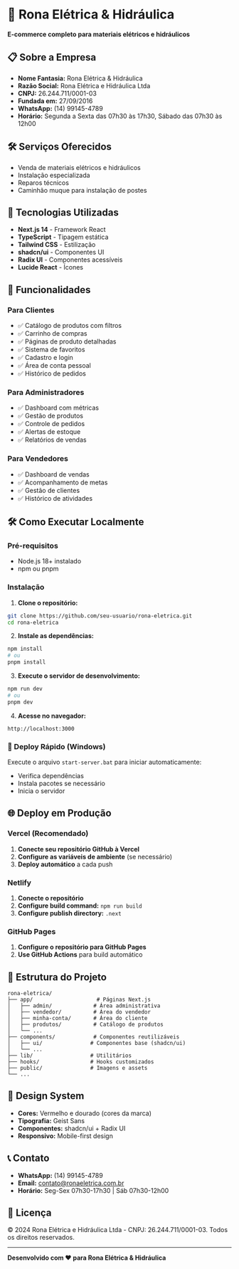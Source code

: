 # 🏢 Rona Elétrica & Hidráulica

**E-commerce completo para materiais elétricos e hidráulicos**

## 📋 Sobre a Empresa

- **Nome Fantasia:** Rona Elétrica & Hidráulica
- **Razão Social:** Rona Elétrica e Hidráulica Ltda
- **CNPJ:** 26.244.711/0001-03
- **Fundada em:** 27/09/2016
- **WhatsApp:** (14) 99145-4789
- **Horário:** Segunda a Sexta das 07h30 às 17h30, Sábado das 07h30 às 12h00

## 🛠️ Serviços Oferecidos

- Venda de materiais elétricos e hidráulicos
- Instalação especializada
- Reparos técnicos
- Caminhão muque para instalação de postes

## 🚀 Tecnologias Utilizadas

- **Next.js 14** - Framework React
- **TypeScript** - Tipagem estática
- **Tailwind CSS** - Estilização
- **shadcn/ui** - Componentes UI
- **Radix UI** - Componentes acessíveis
- **Lucide React** - Ícones

## 📱 Funcionalidades

### Para Clientes
- ✅ Catálogo de produtos com filtros
- ✅ Carrinho de compras
- ✅ Páginas de produto detalhadas
- ✅ Sistema de favoritos
- ✅ Cadastro e login
- ✅ Área de conta pessoal
- ✅ Histórico de pedidos

### Para Administradores
- ✅ Dashboard com métricas
- ✅ Gestão de produtos
- ✅ Controle de pedidos
- ✅ Alertas de estoque
- ✅ Relatórios de vendas

### Para Vendedores
- ✅ Dashboard de vendas
- ✅ Acompanhamento de metas
- ✅ Gestão de clientes
- ✅ Histórico de atividades

## 🛠️ Como Executar Localmente

### Pré-requisitos
- Node.js 18+ instalado
- npm ou pnpm

### Instalação

1. **Clone o repositório:**
```bash
git clone https://github.com/seu-usuario/rona-eletrica.git
cd rona-eletrica
```

2. **Instale as dependências:**
```bash
npm install
# ou
pnpm install
```

3. **Execute o servidor de desenvolvimento:**
```bash
npm run dev
# ou
pnpm dev
```

4. **Acesse no navegador:**
```
http://localhost:3000
```

### 🚀 Deploy Rápido (Windows)

Execute o arquivo `start-server.bat` para iniciar automaticamente:
- Verifica dependências
- Instala pacotes se necessário
- Inicia o servidor

## 🌐 Deploy em Produção

### Vercel (Recomendado)

1. **Conecte seu repositório GitHub à Vercel**
2. **Configure as variáveis de ambiente** (se necessário)
3. **Deploy automático** a cada push

### Netlify

1. **Conecte o repositório**
2. **Configure build command:** `npm run build`
3. **Configure publish directory:** `.next`

### GitHub Pages

1. **Configure o repositório para GitHub Pages**
2. **Use GitHub Actions** para build automático

## 📁 Estrutura do Projeto

```
rona-eletrica/
├── app/                    # Páginas Next.js
│   ├── admin/             # Área administrativa
│   ├── vendedor/          # Área do vendedor
│   ├── minha-conta/       # Área do cliente
│   ├── produtos/          # Catálogo de produtos
│   └── ...
├── components/            # Componentes reutilizáveis
│   ├── ui/               # Componentes base (shadcn/ui)
│   └── ...
├── lib/                  # Utilitários
├── hooks/                # Hooks customizados
├── public/               # Imagens e assets
└── ...
```

## 🎨 Design System

- **Cores:** Vermelho e dourado (cores da marca)
- **Tipografia:** Geist Sans
- **Componentes:** shadcn/ui + Radix UI
- **Responsivo:** Mobile-first design

## 📞 Contato

- **WhatsApp:** (14) 99145-4789
- **Email:** contato@ronaeletrica.com.br
- **Horário:** Seg-Sex 07h30-17h30 | Sáb 07h30-12h00

## 📄 Licença

© 2024 Rona Elétrica e Hidráulica Ltda - CNPJ: 26.244.711/0001-03. Todos os direitos reservados.

---

**Desenvolvido com ❤️ para Rona Elétrica & Hidráulica**
